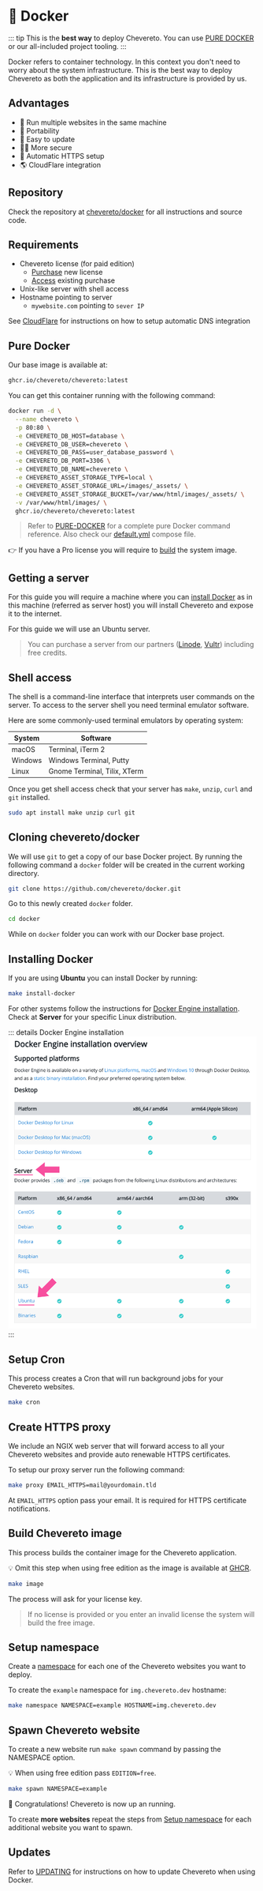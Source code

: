 # 🐋 Docker

::: tip
This is the **best way** to deploy Chevereto. You can use [PURE DOCKER](#pure-docker) or our all-included project tooling.
:::

Docker refers to container technology. In this context you don't need to worry about the system infrastructure. This is the best way to deploy Chevereto as both the application and its infrastructure is provided by us.

## Advantages

* 🤹 Run multiple websites in the same machine
* 📱 Portability
* 🚀 Easy to update
* 👮‍♂️ More secure
* 🔐 Automatic HTTPS setup
* 🌎 CloudFlare integration

## Repository

Check the repository at [chevereto/docker](https://github.com/chevereto/docker) for all instructions and source code.

## Requirements

* Chevereto license (for paid edition)
  * [Purchase](https://chevereto.com/pricing) new license
  * [Access](https://chevereto.com/panel/license) existing purchase
* Unix-like server with shell access
* Hostname pointing to server
  * `mywebsite.com` pointing to `sever IP`

See [CloudFlare](https://github.com/chevereto/docker/blob/4.0/docs/CLOUDFLARE.md) for instructions on how to setup automatic DNS integration

## Pure Docker

Our base image is available at:

```sh
ghcr.io/chevereto/chevereto:latest
```

You can get this container running with the following command:

```sh
docker run -d \
  --name chevereto \
  -p 80:80 \
  -e CHEVERETO_DB_HOST=database \
  -e CHEVERETO_DB_USER=chevereto \
  -e CHEVERETO_DB_PASS=user_database_password \
  -e CHEVERETO_DB_PORT=3306 \
  -e CHEVERETO_DB_NAME=chevereto \
  -e CHEVERETO_ASSET_STORAGE_TYPE=local \
  -e CHEVERETO_ASSET_STORAGE_URL=/images/_assets/ \
  -e CHEVERETO_ASSET_STORAGE_BUCKET=/var/www/html/images/_assets/ \
  -v /var/www/html/images/ \
  ghcr.io/chevereto/chevereto:latest
```

> Refer to [PURE-DOCKER](https://github.com/chevereto/docker/blob/4.0/docs/PURE-DOCKER.md) for a complete pure Docker command reference. Also check our [default.yml](https://github.com/chevereto/docker/blob/4.0/default.yml) compose file.

👉 If you have a Pro license you will require to [build](#build) the system image.

## Getting a server

For this guide you will require a machine where you can [install Docker](https://docs.docker.com/engine/install/) as in this machine (referred as server host) you will install Chevereto and expose it to the internet.

For this guide we will use an Ubuntu server.

> You can purchase a server from our partners ([Linode](https://chv.to/linode), [Vultr](https://chv.to/vultr)) including free credits.

## Shell access

The shell is a command-line interface that interprets user commands on the server. To access to the server shell you need terminal emulator software.

Here are some commonly-used terminal emulators by operating system:

| System  | Software                     |
| ------- | ---------------------------- |
| macOS   | Terminal, iTerm 2            |
| Windows | Windows Terminal, Putty      |
| Linux   | Gnome Terminal, Tilix, XTerm |

Once you get shell access check that your server has `make`, `unzip`, `curl` and `git` installed.

```sh
sudo apt install make unzip curl git
```

## Cloning chevereto/docker

We will use `git` to get a copy of our base Docker project. By running the following command a `docker` folder will be created in the current working directory.

```sh
git clone https://github.com/chevereto/docker.git
```

Go to this newly created `docker` folder.

```sh
cd docker
```

While on `docker` folder you can work with our Docker base project.

## Installing Docker

If you are using **Ubuntu** you can install Docker by running:

```sh
make install-docker
```

For other systems follow the instructions for [Docker Engine installation](https://docs.docker.com/engine/install/). Check at **Server** for your specific Linux distribution.

::: details Docker Engine installation
![Installation overview](../../src/manuals/docker/install-overview.png)
:::

## Setup Cron

This process creates a Cron that will run background jobs for your Chevereto websites.

```sh
make cron
```

## Create HTTPS proxy

We include an NGIX web server that will forward access to all your Chevereto websites and provide auto renewable HTTPS certificates.

To setup our proxy server run the following command:

```sh
make proxy EMAIL_HTTPS=mail@yourdomain.tld
```

At `EMAIL_HTTPS` option pass your email. It is required for HTTPS certificate notifications.

## Build Chevereto image

This process builds the container image for the Chevereto application.

💡 Omit this step when using free edition as the image is available at [GHCR](https://github.com/chevereto/chevereto/pkgs/container/chevereto).

```sh
make image
```

The process will ask for your license key.

> If no license is provided or you enter an invalid license the system will build the free image.

## Setup namespace

Create a [namespace](https://github.com/chevereto/docker/blob/4.0/docs/NAMESPACE.md) for each one of the Chevereto websites you want to deploy.

To create the `example` namespace for `img.chevereto.dev` hostname:

```sh
make namespace NAMESPACE=example HOSTNAME=img.chevereto.dev
```

## Spawn Chevereto website

To create a new website run `make spawn` command by passing the NAMESPACE option.

💡 When using free edition pass `EDITION=free`.

```sh
make spawn NAMESPACE=example
```

🎉 Congratulations! Chevereto is now up an running.

To create **more websites** repeat the steps from [Setup namespace](#setup-namespace) for each additional website you want to spawn.

## Updates

Refer to [UPDATING](https://github.com/chevereto/docker/blob/4.0/docs/UPDATING.md) for instructions on how to update Chevereto when using Docker.
